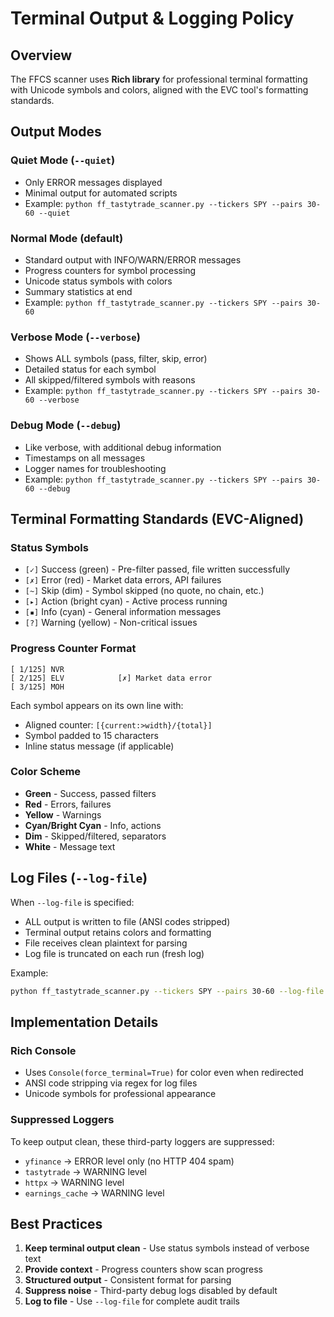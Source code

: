 # Terminal Output & Logging Policy

## Overview

The FFCS scanner uses **Rich library** for professional terminal formatting with Unicode symbols and colors, aligned with the EVC tool's formatting standards.

## Output Modes

### Quiet Mode (`--quiet`)
- Only ERROR messages displayed
- Minimal output for automated scripts
- Example: `python ff_tastytrade_scanner.py --tickers SPY --pairs 30-60 --quiet`

### Normal Mode (default)
- Standard output with INFO/WARN/ERROR messages
- Progress counters for symbol processing
- Unicode status symbols with colors
- Summary statistics at end
- Example: `python ff_tastytrade_scanner.py --tickers SPY --pairs 30-60`

### Verbose Mode (`--verbose`)
- Shows ALL symbols (pass, filter, skip, error)
- Detailed status for each symbol
- All skipped/filtered symbols with reasons
- Example: `python ff_tastytrade_scanner.py --tickers SPY --pairs 30-60 --verbose`

### Debug Mode (`--debug`)
- Like verbose, with additional debug information
- Timestamps on all messages
- Logger names for troubleshooting
- Example: `python ff_tastytrade_scanner.py --tickers SPY --pairs 30-60 --debug`

## Terminal Formatting Standards (EVC-Aligned)

### Status Symbols
- `[✓]` Success (green) - Pre-filter passed, file written successfully
- `[✗]` Error (red) - Market data errors, API failures
- `[~]` Skip (dim) - Symbol skipped (no quote, no chain, etc.)
- `[▸]` Action (bright cyan) - Active process running
- `[▪]` Info (cyan) - General information messages
- `[?]` Warning (yellow) - Non-critical issues

### Progress Counter Format
```
[ 1/125] NVR
[ 2/125] ELV            [✗] Market data error
[ 3/125] MOH
```

Each symbol appears on its own line with:
- Aligned counter: `[{current:>width}/{total}]`
- Symbol padded to 15 characters
- Inline status message (if applicable)

### Color Scheme
- **Green** - Success, passed filters
- **Red** - Errors, failures
- **Yellow** - Warnings
- **Cyan/Bright Cyan** - Info, actions
- **Dim** - Skipped/filtered, separators
- **White** - Message text

## Log Files (`--log-file`)

When `--log-file` is specified:
- ALL output is written to file (ANSI codes stripped)
- Terminal output retains colors and formatting
- File receives clean plaintext for parsing
- Log file is truncated on each run (fresh log)

Example:
```bash
python ff_tastytrade_scanner.py --tickers SPY --pairs 30-60 --log-file scan.log
```

## Implementation Details

### Rich Console
- Uses `Console(force_terminal=True)` for color even when redirected
- ANSI code stripping via regex for log files
- Unicode symbols for professional appearance

### Suppressed Loggers
To keep output clean, these third-party loggers are suppressed:
- `yfinance` → ERROR level only (no HTTP 404 spam)
- `tastytrade` → WARNING level
- `httpx` → WARNING level
- `earnings_cache` → WARNING level

## Best Practices

1. **Keep terminal output clean** - Use status symbols instead of verbose text
2. **Provide context** - Progress counters show scan progress
3. **Structured output** - Consistent format for parsing
4. **Suppress noise** - Third-party debug logs disabled by default
5. **Log to file** - Use `--log-file` for complete audit trails
